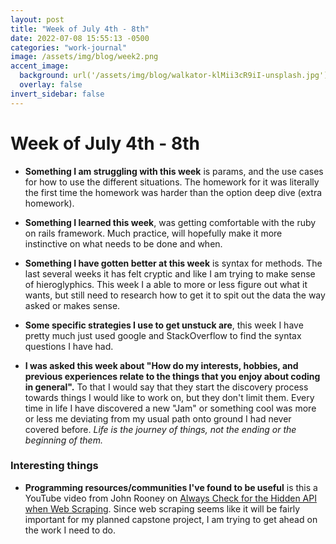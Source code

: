 ```yaml
---
layout: post
title: "Week of July 4th - 8th"
date: 2022-07-08 15:55:13 -0500
categories: "work-journal"
image: /assets/img/blog/week2.png
accent_image:
  background: url('/assets/img/blog/walkator-klMii3cR9iI-unsplash.jpg') center/cover
  overlay: false
invert_sidebar: false
---
```


# Week of July 4th - 8th

- **Something I am struggling with this week** is params, and the use cases for how to use the different situations. The homework for it was literally the first time the homework was harder than the option deep dive (extra homework).

- **Something I learned this week**, was getting comfortable with the ruby on rails framework. Much practice, will hopefully make it more instinctive on what needs to be done and when.

- **Something I have gotten better at this week** is syntax for methods. The last several weeks it has felt cryptic and like I am trying to make sense of hieroglyphics. This week I a able to more or less figure out what it wants, but still need to research how to get it to spit out the data the way asked or makes sense.

- **Some specific strategies I use to get unstuck are**, this week I have pretty much just used google and StackOverflow to find the syntax questions I have had.

- **I was asked this week about "How do my interests, hobbies, and previous experiences relate to the things that you enjoy about coding in general".** To that I would say that they start the discovery process towards things I would like to work on, but they don't limit them. Every time in life I have discovered a new "Jam" or something cool was more or less me deviating from my usual path onto ground I had never covered before. _Life is the journey of things, not the ending or the beginning of them._

### Interesting things

- **Programming resources/communities I've found to be useful** is this a YouTube video from John Rooney on [Always Check for the Hidden API when Web Scraping](https://youtu.be/DqtlR0y0suo). Since web scraping seems like it will be fairly important for my planned capstone project, I am trying to get ahead on the work I need to do.
